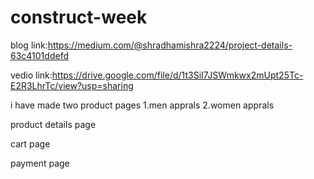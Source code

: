 # construct-week


blog link:https://medium.com/@shradhamishra2224/project-details-63c4101ddefd


vedio link:https://drive.google.com/file/d/1t3SiI7JSWmkwx2mUpt25Tc-E2R3LhrTc/view?usp=sharing



i have made two product pages
1.men apprals
2.women apprals

product details page

cart page

payment page 

